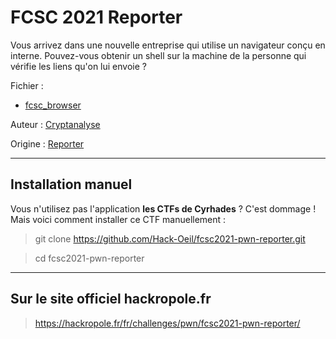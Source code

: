 # FCSC 2021 Reporter

Vous arrivez dans une nouvelle entreprise qui utilise un navigateur conçu en interne. 
Pouvez-vous obtenir un shell sur la machine de la personne qui vérifie les liens qu'on lui envoie ?


Fichier :
- [fcsc_browser](fcsc_browser)


Auteur : [Cryptanalyse](https://twitter.com/Cryptanalyse)

Origine : [Reporter](https://hackropole.fr/fr/challenges/pwn/fcsc2021-pwn-reporter/)

-----------

## Installation manuel
Vous n'utilisez pas l'application **les CTFs de Cyrhades** ? C'est dommage !
Mais voici comment installer ce CTF manuellement :

> git clone https://github.com/Hack-Oeil/fcsc2021-pwn-reporter.git

> cd fcsc2021-pwn-reporter


-----------

## Sur le site officiel hackropole.fr
> https://hackropole.fr/fr/challenges/pwn/fcsc2021-pwn-reporter/